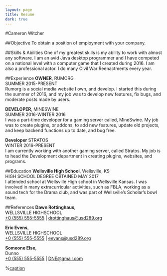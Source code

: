 ```yaml
---
layout: page
title: Resume
dark: true
---
```


<!--<div class="message">
  This page is still being worked on.
</div>-->

#Cameron Witcher

##Objective
To obtain a position of employment with your company.

##Skills & Abilities
One of my greatest skills is my ability to work with almost any software. I am an avid Java desktop programmer and I have competed on a national level with a computer game that I created during 2016. I am also a professional actor. I do many Civil War Reenactments every year.

##Experience
<strong>OWNER</strong>, RUMORG<br>
<span>SUMMER 2015-PRESENT</span><br>
Rumorg is a social media website I own, and develop. I started this during the summer of 2016, and my job was to develop new features, fix bugs, and moderate posts made by users.

<b>DEVELOPER</b>, MINESWINE<br>
<span>SUMMER 2016-WINTER 2016</span><br>
I was a part-time developer for a gaming server called, MineSwine. My job was to create plugins, or addons, to add new features, update old projects, and keep backend functions up to date, and bug free.

<b>Developer</b> STRATOS<br>
<span>WINTER 2016-PRESENT</span><br>
I am currently working with another gaming server, called Stratos. My job is to head the Development department in creating plugins, websites, and programs.

##Education
<b>Wellsville High School</b>, Wellsville, KS<br>
<span>HIGH SCHOOL DEGREE OBTAINED MAY 2017</span><br>
I attended school at Wellsville High school in Wellsville Kansas. I was involved in many extracurricular activities, such as FBLA, working as a sound tech for the Drama club, and was part of Wellsville’s Scholar’s bowl team.

##References
<b>Dawn Rottinghaus</b>,<br>
WELLSVILLE HIGHSCHOOL<br>
[+0 (555) 555-5555]() | [drottinghaus@usd289.org](mailto:drottinghaus@usd289.org)

<b>Eric Evens</b>,<br>
WELLSVILLE HIGHSCHOOL<br>
[+0 (555) 555-5555]() | [eevans@usd289.org](mailto:eevans@usd289.org)

<b>Someone Else</b>,<br>
Dunno<br>
[+0 (555) 555-5555]() | [DNE@gmail.com](mailto:DNE@gmail.com)

%[caption](http://184.21.196.20:8000/listen.mp3)


